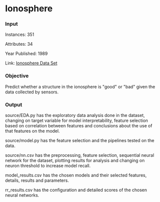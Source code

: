 # Ionosphere

### Input
Instances: 351

Attributes: 34

Year Published: 1989

Link: [Ionosphere Data Set](https://archive.ics.uci.edu/ml/datasets/Ionosphere)


### Objective
Predict whether a structure in the ionosphere is "good" or "bad" given the data collected by sensors.

### Output
source/EDA.py has the exploratory data analysis done in the dataset, changing on target variable for model interpretability, feature selection based on correlation between features and conclusions about the use of that features on the model.

source/model.py has the feature selection and the pipelines tested on the data.

source/nn.csv has the preprocessing, feature selection, sequential neural network for the dataset, plotting results for analysis and changing on neuron threshold to increase model recall.

model_results.csv has the chosen models and their selected features, details, results and parameters.

rr_results.csv has the configuration and detailed scores of the chosen neural networks.
